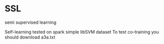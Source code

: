 # SSL
semi supervised learning

Self-learning tested on spark simple libSVM dataset
To test co-training you should download a3a.txt
